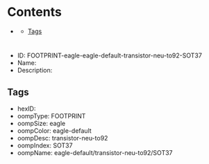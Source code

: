 



Contents
========

* [](#)
	* [Tags](#tags)

# 

- ID: FOOTPRINT-eagle-eagle-default-transistor-neu-to92-SOT37
- Name: 
- Description: 

## Tags

- hexID: 
- oompType: FOOTPRINT
- oompSize: eagle
- oompColor: eagle-default
- oompDesc: transistor-neu-to92
- oompIndex: SOT37
- oompName: eagle-default/transistor-neu-to92/SOT37
